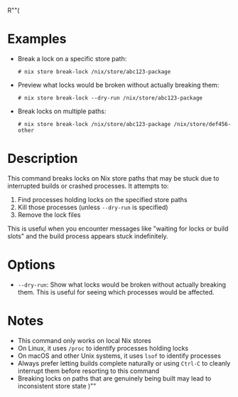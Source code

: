 R""(
# Examples

* Break a lock on a specific store path:

  ```console
  # nix store break-lock /nix/store/abc123-package
  ```

* Preview what locks would be broken without actually breaking them:

  ```console
  # nix store break-lock --dry-run /nix/store/abc123-package
  ```

* Break locks on multiple paths:

  ```console
  # nix store break-lock /nix/store/abc123-package /nix/store/def456-other
  ```

# Description

This command breaks locks on Nix store paths that may be stuck due to
interrupted builds or crashed processes. It attempts to:

1. Find processes holding locks on the specified store paths
2. Kill those processes (unless `--dry-run` is specified)
3. Remove the lock files

This is useful when you encounter messages like "waiting for locks or
build slots" and the build process appears stuck indefinitely.

# Options

* `--dry-run`: Show what locks would be broken without actually breaking
  them. This is useful for seeing which processes would be affected.

# Notes

* This command only works on local Nix stores
* On Linux, it uses `/proc` to identify processes holding locks
* On macOS and other Unix systems, it uses `lsof` to identify processes
* Always prefer letting builds complete naturally or using `Ctrl-C` to
  cleanly interrupt them before resorting to this command
* Breaking locks on paths that are genuinely being built may lead to
  inconsistent store state
)""
